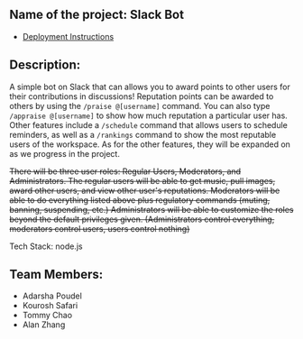 ## Name of the project: Slack Bot

- [Deployment Instructions](https://github.com/ucsb-cs48-s20/project-s2-t3-slack-bot/blob/master/docs/DEPLOY.md)

## Description:

A simple bot on Slack that can allows you to award points to other users for their contributions in discussions!
Reputation points can be awarded to others by using the `/praise @[username]` command. You can also type `/appraise @[username]`
to show how much reputation a particular user has. Other features include a `/schedule` command that allows users to schedule reminders,
as well as a `/rankings` command to show the most reputable users of the workspace.
As for the other features, they will be expanded on as we progress in the project.

~~There will be three user roles: Regular Users, Moderators, and Administrators.
The regular users will be able to get music, pull images, award other users, and view other user's reputations.
Moderators will be able to do everything listed above plus regulatory commands (muting, banning, suspending, etc.)
Administrators will be able to customize the roles beyond the default privileges given.
(Administrators control everything, moderators control users, users control nothing)~~

Tech Stack: node.js

## Team Members:

- Adarsha Poudel
- Kourosh Safari
- Tommy Chao
- Alan Zhang
